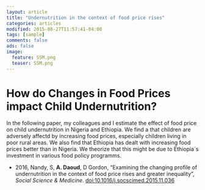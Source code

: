 ```yaml
---
layout: article
title: "Undernutrition in the context of food price rises"
categories: articles
modified: 2015-08-27T11:57:41-04:00
tags: [sample]
comments: false
ads: false
image:
  feature: SSM.png
  teaser: SSM.png
---
```


# How do Changes in Food Prices impact Child Undernutrition?

In the following paper, my colleagues and I estimate the effect of food price on child undernutrition in Nigeria and Ethiopia. We find a that children are adversely affectd by increasing food prices, especially children living in poor rural areas. We also find that Ethiopia has dealt with increasing food prices better than in Nigeria. We theorize that this might be due to Ethiopia´s investment in various food policy programms. 

* 2016, Nandy, S, **A. Daoud**, D Gordon, “Examining the changing profile of undernutrition in the context of food price rises and greater inequality”, *Social Science & Medicine*. [doi:10.1016/j.socscimed.2015.11.036](http://www.sciencedirect.com/science/article/pii/S0277953615302446)




